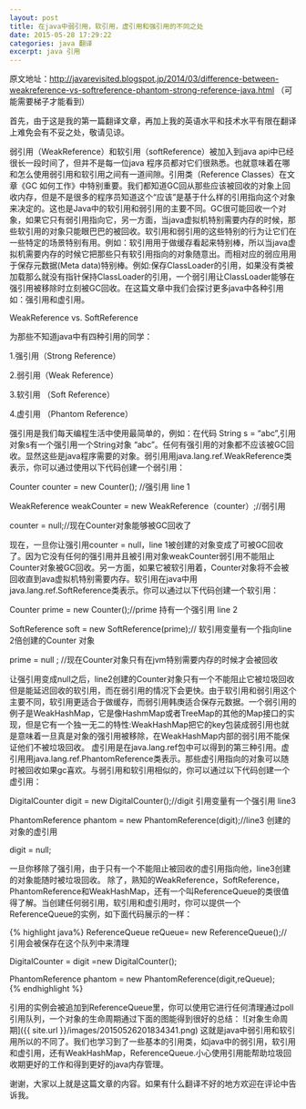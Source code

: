 ```yaml
---
layout: post
title: 在java中弱引用，软引用，虚引用和强引用的不同之处
date: 2015-05-28 17:29:22
categories: java 翻译
excerpt: java 引用
---
```


原文地址：http://javarevisited.blogspot.jp/2014/03/difference-between-weakreference-vs-softreference-phantom-strong-reference-java.html （可能需要梯子才能看到）

首先，由于这是我的第一篇翻译文章，再加上我的英语水平和技术水平有限在翻译上难免会有不妥之处，敬请见谅。


弱引用（WeakReference）和软引用（softReference）被加入到java api中已经很长一段时间了，但并不是每一位java 程序员都对它们很熟悉。也就意味着在哪和怎么使用弱引用和软引用之间有一道间隙。引用类（Reference Classes）在文章《GC 如何工作》中特别重要。我们都知道GC回从那些应该被回收的对象上回收内存，但是不是很多的程序员知道这个“应该”是基于什么样的引用指向这个对象来决定的。这也是Java中的软引用和弱引用的主要不同。GC很可能回收一个对象，如果它只有弱引用指向它，另一方面，当java虚拟机特别需要内存的时候，那些软引用的对象只能眼巴巴的被回收。软引用和弱引用的这些特别的行为让它们在一些特定的场景特别有用。例如：软引用用于做缓存看起来特别棒，所以当java虚拟机需要内存的时候它把那些只有软引用指向的对象随意出。而相对应的弱应用用于保存元数据(Meta data)特别棒。例如:保存ClassLoader的引用，如果没有类被加载那么就没有指针保持ClassLoader的引用，一个弱引用让ClassLoader能够在强引用被移除时立刻被GC回收。在这篇文章中我们会探讨更多java中各种引用如：强引用和虚引用。

WeakReference vs. SoftReference

为那些不知道java中有四种引用的同学：

1.强引用（Strong Reference）

2.弱引用（Weak Reference）

3.软引用 （Soft Reference）

4.虚引用 （Phantom Reference）


强引用是我们每天编程生活中使用最简单的，例如：在代码 String s = “abc”,引用对象s有一个强引用一个String对象 “abc”。任何有强引用的对象都不应该被GC回收。显然这些是java程序需要的对象。弱引用用java.lang.ref.WeakReference类表示，你可以通过使用以下代码创建一个弱引用：


Counter counter = new Counter(); //强引用 line 1  

WeakReference<Counter> weakCounter = new WeakReference<Counter>（counter）;//弱引用  

counter = null;//现在Counter对象能够被GC回收了  

 现在，一旦你让强引用counter = null，line 1被创建的对象变成了可被GC回收了。因为它没有任何的强引用并且被引用对象weakCounter弱引用不能阻止Counter对象被GC回收。另一方面，如果它被软引用着，Counter对象将不会被回收直到ava虚拟机特别需要内存。软引用在java中用java.lang.ref.SoftReference类表示。你可以通过以下代码创建一个软引用：


Counter prime = new Counter();//prime 持有一个强引用 line 2  

SoftReference<Counter> soft = new SoftReference<Counter>(prime);// 软引用变量有一个指向line 2倍创建的Counter 对象  

prime = null ; //现在Counter对象只有在jvm特别需要内存的时候才会被回收  

让强引用变成null之后，line2创建的Counter对象只有一个不能阻止它被垃圾回收但是能延迟回收的软引用，而在弱引用的情况下会更快。由于软引用和弱引用这个主要不同，软引用更适合于做缓存，而弱引用韩庚适合保存元数据。一个弱引用的例子是WeakHashMap，它是像HashmMap或者TreeMap的其他的Map接口的实现，但是它有一个独一无二的特性:WeakHashMap把它的key包装成弱引用也就是意味着一旦真是对象的强引用被移除，在WeakHashMap内部的弱引用不能保证他们不被垃圾回收。
虚引用是在java.lang.ref包中可以得到的第三种引用。虚引用用java.lang.ref.PhantomReference类表示。那些虚引用指向的对象可以随时被回收如果gc喜欢。与弱引用和软引用相似的，你可以通过以下代码创建一个虚引用：


DigitalCounter digit = new DigitalCounter();//digit 引用变量有一个强引用 line3

PhantomReference<DigitalCounter> phantom = new PhantomReference<DigitalCounter>(digit);//line3 创建的对象的虚引用  

digit = null;  

一旦你移除了强引用，由于只有一个不能阻止被回收的虚引用指向他，line3创建的对象能随时被垃圾回收。
除了，熟知的WeakReference，SoftReference，PhantomReference和WeakHashMap，还有一个叫ReferenceQueue的类很值得了解。当创建任何弱引用，软引用和虚引用时，你可以提供一个ReferenceQueue的实例，如下面代码展示的一样：

{% highlight java%}
ReferenceQueue reQueue= new ReferenceQueue();// 引用会被保存在这个队列中来清理  

DigitalCounter = digit =new DigitalCounter();  

PhantomReference<DigitalCounter> phantom = new PhantomReference<DigitalCounter>(digit,reQueue);  
{% endhighlight %}

引用的实例会被追加到ReferenceQueue里，你可以使用它进行任何清理通过poll 引用队列，一个对象的生命周期通过下面的图能得到很好的总结：
  ![对象生命周期]({{ site.url }}/images/20150526201834341.png)
这就是java中弱引用和软引用所以的不同了。我们也学习到了一些基本的引用类，如java中的弱引用，软引用和虚引用，还有WeakHashMap，ReferenceQueue.小心使用引用能帮助垃圾回收期更好的工作和得到更好的java内存管理。

谢谢，大家以上就是这篇文章的内容。如果有什么翻译不好的地方欢迎在评论中告诉我。
